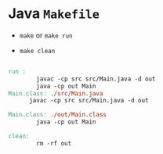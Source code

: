 # Java ```Makefile```

- ```make``` or  ```make run```

- ```make clean```


```Makefile

run :
		javac -cp src src/Main.java -d out
		java -cp out Main
Main.class: ./src/Main.java
	  javac -cp src src/Main.java -d out

Main.class: ./out/Main.class
		java -cp out Main

clean:
		rm -rf out
```
